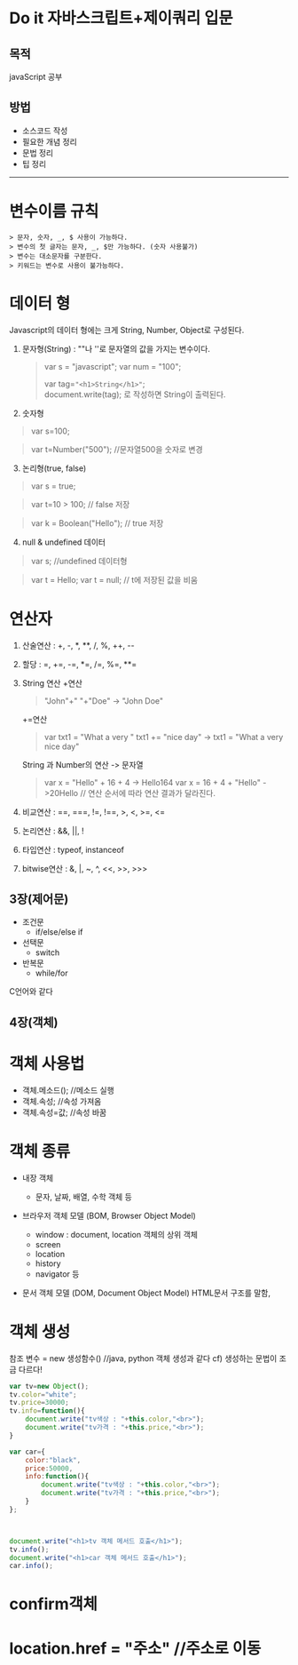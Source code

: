 Do it 자바스크립트+제이쿼리 입문
=================================
목적
----
javaScript 공부

방법
----
* 소스코드 작성
* 필요한 개념 정리
* 문법 정리
* 팁 정리

----
# 변수이름 규칙
	> 문자, 숫자, _, $ 사용이 가능하다.
	> 변수의 첫 글자는 문자, _, $만 가능하다. (숫자 사용불가)
	> 변수는 대소문자를 구분한다.
	> 키워드는 변수로 사용이 불가능하다.
	

# 데이터 형
Javascript의 데이터 형에는 크게 String, Number, Object로 구성된다.

1. 문자형(String) : ""나 ''로 문자열의 값을 가지는 변수이다.
	> var s = "javascript";
	> var num = "100";
	>
	> var tag=```"<h1>String</h1>"```;   
	> document.write(tag);
	> 로 작성하면 String이 출력된다.
  
  
2. 숫자형
  > var s=100;
  
  > var t=Number("500"); //문자열500을 숫자로 변경
  
3. 논리형(true, false)
  > var s = true;
  
  > var t=10 > 100; // false 저장
  
  >var k = Boolean("Hello"); // true 저장
  
4. null & undefined 데이터
  > var s; //undefined 데이터형
  
  > var t = Hello;
  > var t = null; // t에 저장된 값을 비움

# 연산자
1. 산술연산 : +, -, *, **, /, %, ++, --
2. 할당 : =, +=, -=, *=, /=, %=, **=
3. String 연산
	+연산
	> "John"+" "+"Doe" -> "John Doe"
	
	+=연산
	> var txt1 = "What a very "
	> txt1 += "nice day"
	> -> txt1 = "What a very nice day"
	
	String 과 Number의 연산 -> 문자열
	> var x = "Hello" + 16 + 4 -> Hello164
	> var x = 16 + 4 + "Hello" ->20Hello  // 연산 순서에 따라 연산 결과가 달라진다.
4. 비교연산 : ==, ===, !=, !==, >, <, >=, <=
5. 논리연산 : &&, ||, !
6. 타입연산 : typeof, instanceof
7. bitwise연산 : &, |, ~, ^, <<, >>, >>>

3장(제어문)
-----------
- 조건문
  - if/else/else if
- 선택문
  - switch
- 반복문
  - while/for

C언어와 같다

4장(객체)
---------
# 객체 사용법
  - 객체.메소드();   //메소드 실행
  - 객체.속성;       //속성 가져옴
  - 객체.속성=값;    //속성 바꿈
  
# 객체 종류
  - 내장 객체
    - 문자, 날짜, 배열, 수학 객체 등
    
  - 브라우저 객체 모델 (BOM, Browser Object Model)
    - window : document, location 객체의 상위 객체
    - screen
    - location
    - history
    - navigator 등
    
  - 문서 객체 모델 (DOM, Document Object Model)
    HTML문서 구조를 말함,
# 객체 생성
참조 변수 = new 생성함수() //java, python 객체 생성과 같다
cf) 생성하는 문법이 조금 다르다!
```javascript
var tv=new Object();
tv.color="white";
tv.price=30000;
tv.info=function(){
	document.write("tv색상 : "+this.color,"<br>");
	document.write("tv가격 : "+this.price,"<br>");
}

var car={
	color:"black",
	price:50000,
	info:function(){
		document.write("tv색상 : "+this.color,"<br>");
		document.write("tv가격 : "+this.price,"<br>");
	}
};



document.write("<h1>tv 객체 메서드 호출</h1>");
tv.info();
document.write("<h1>car 객체 메서드 호출</h1>");
car.info();
```
  
# confirm객체
# location.href = "주소" //주소로 이동

